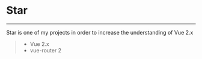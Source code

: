 # Star
----
Star is one of my projects in order to increase the understanding of Vue 2.x
> * Vue 2.x
> * vue-router 2
